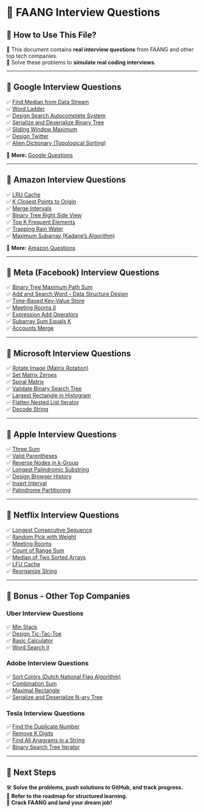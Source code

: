 # 📂 FAANG Interview Questions  

## **📌 How to Use This File?**  
📝 This document contains **real interview questions** from FAANG and other top tech companies.  
🚀 Solve these problems to **simulate real coding interviews**.

---

## **📌 Google Interview Questions**  
✅ [Find Median from Data Stream](https://leetcode.com/problems/find-median-from-data-stream/)  
✅ [Word Ladder](https://leetcode.com/problems/word-ladder/)  
✅ [Design Search Autocomplete System](https://leetcode.com/problems/design-search-autocomplete-system/)  
✅ [Serialize and Deserialize Binary Tree](https://leetcode.com/problems/serialize-and-deserialize-binary-tree/)  
✅ [Sliding Window Maximum](https://leetcode.com/problems/sliding-window-maximum/)  
✅ [Design Twitter](https://leetcode.com/problems/design-twitter/)  
✅ [Alien Dictionary (Topological Sorting)](https://leetcode.com/problems/alien-dictionary/) 

📜 **More:** [Google Questions ](https://github.com/BhoomikaMehra23/LeetCode-Resources/blob/main/Interview-Questions/Google-Interview.md/)  

---

## **📌 Amazon Interview Questions**  
✅ [LRU Cache](https://leetcode.com/problems/lru-cache/)  
✅ [K Closest Points to Origin](https://leetcode.com/problems/k-closest-points-to-origin/)  
✅ [Merge Intervals](https://leetcode.com/problems/merge-intervals/)  
✅ [Binary Tree Right Side View](https://leetcode.com/problems/binary-tree-right-side-view/)  
✅ [Top K Frequent Elements](https://leetcode.com/problems/top-k-frequent-elements/)  
✅ [Trapping Rain Water](https://leetcode.com/problems/trapping-rain-water/)  
✅ [Maximum Subarray (Kadane’s Algorithm)](https://leetcode.com/problems/maximum-subarray/) 

📜 **More:** [Amazon Questions ](https://github.com/BhoomikaMehra23/LeetCode-Resources/blob/main/Interview-Questions/Amazon-Interview.md/)  

---

## **📌 Meta (Facebook) Interview Questions**  
✅ [Binary Tree Maximum Path Sum](https://leetcode.com/problems/binary-tree-maximum-path-sum/)  
✅ [Add and Search Word - Data Structure Design](https://leetcode.com/problems/design-add-and-search-words-data-structure/)  
✅ [Time-Based Key-Value Store](https://leetcode.com/problems/time-based-key-value-store/)  
✅ [Meeting Rooms II](https://leetcode.com/problems/meeting-rooms-ii/)  
✅ [Expression Add Operators](https://leetcode.com/problems/expression-add-operators/)  
✅ [Subarray Sum Equals K](https://leetcode.com/problems/subarray-sum-equals-k/)  
✅ [Accounts Merge](https://leetcode.com/problems/accounts-merge/)  

---

## **📌 Microsoft Interview Questions**  
✅ [Rotate Image (Matrix Rotation)](https://leetcode.com/problems/rotate-image/)  
✅ [Set Matrix Zeroes](https://leetcode.com/problems/set-matrix-zeroes/)  
✅ [Spiral Matrix](https://leetcode.com/problems/spiral-matrix/)  
✅ [Validate Binary Search Tree](https://leetcode.com/problems/validate-binary-search-tree/)  
✅ [Largest Rectangle in Histogram](https://leetcode.com/problems/largest-rectangle-in-histogram/)  
✅ [Flatten Nested List Iterator](https://leetcode.com/problems/flatten-nested-list-iterator/)  
✅ [Decode String](https://leetcode.com/problems/decode-string/)  

---

## **📌 Apple Interview Questions**  
✅ [Three Sum](https://leetcode.com/problems/3sum/)  
✅ [Valid Parentheses](https://leetcode.com/problems/valid-parentheses/)  
✅ [Reverse Nodes in k-Group](https://leetcode.com/problems/reverse-nodes-in-k-group/)  
✅ [Longest Palindromic Substring](https://leetcode.com/problems/longest-palindromic-substring/)  
✅ [Design Browser History](https://leetcode.com/problems/design-browser-history/)  
✅ [Insert Interval](https://leetcode.com/problems/insert-interval/)  
✅ [Palindrome Partitioning](https://leetcode.com/problems/palindrome-partitioning/)  

---

## **📌 Netflix Interview Questions**  
✅ [Longest Consecutive Sequence](https://leetcode.com/problems/longest-consecutive-sequence/)  
✅ [Random Pick with Weight](https://leetcode.com/problems/random-pick-with-weight/)  
✅ [Meeting Rooms](https://leetcode.com/problems/meeting-rooms/)  
✅ [Count of Range Sum](https://leetcode.com/problems/count-of-range-sum/)  
✅ [Median of Two Sorted Arrays](https://leetcode.com/problems/median-of-two-sorted-arrays/)  
✅ [LFU Cache](https://leetcode.com/problems/lfu-cache/)  
✅ [Reorganize String](https://leetcode.com/problems/reorganize-string/)  

---

## **📌 Bonus - Other Top Companies**  

### **Uber Interview Questions**  
✅ [Min Stack](https://leetcode.com/problems/min-stack/)  
✅ [Design Tic-Tac-Toe](https://leetcode.com/problems/design-tic-tac-toe/)  
✅ [Basic Calculator](https://leetcode.com/problems/basic-calculator/)  
✅ [Word Search II](https://leetcode.com/problems/word-search-ii/)  

### **Adobe Interview Questions**  
✅ [Sort Colors (Dutch National Flag Algorithm)](https://leetcode.com/problems/sort-colors/)  
✅ [Combination Sum](https://leetcode.com/problems/combination-sum/)  
✅ [Maximal Rectangle](https://leetcode.com/problems/maximal-rectangle/)  
✅ [Serialize and Deserialize N-ary Tree](https://leetcode.com/problems/serialize-and-deserialize-n-ary-tree/)  

### **Tesla Interview Questions**  
✅ [Find the Duplicate Number](https://leetcode.com/problems/find-the-duplicate-number/)  
✅ [Remove K Digits](https://leetcode.com/problems/remove-k-digits/)  
✅ [Find All Anagrams in a String](https://leetcode.com/problems/find-all-anagrams-in-a-string/)  
✅ [Binary Search Tree Iterator](https://leetcode.com/problems/binary-search-tree-iterator/)  

---

## **📌 Next Steps**  
🛠 **Solve the problems, push solutions to GitHub, and track progress.**  
📜 **Refer to the roadmap for structured learning.**  
🚀 **Crack FAANG and land your dream job!**  
